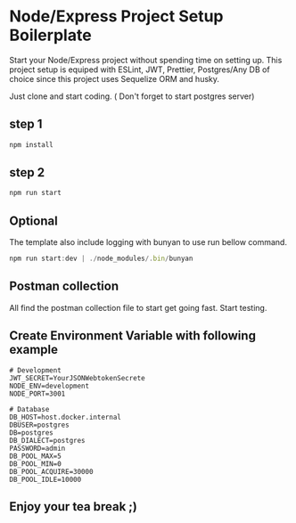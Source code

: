 # Node/Express Project Setup Boilerplate

Start your Node/Express project without spending time on setting up. This project setup is equiped with ESLint, JWT, Prettier, Postgres/Any DB of choice since this project uses Sequelize ORM and husky.

Just clone and start coding. ( Don't forget to start postgres server)

## step 1

```js
npm install
```

## step 2

```js
npm run start
```

## Optional

The template also include logging with bunyan to use run bellow command.

```js
npm run start:dev | ./node_modules/.bin/bunyan
```

## Postman collection

All find the postman collection file to start get going fast. Start testing.

## Create Environment Variable with following example

```env
# Development
JWT_SECRET=YourJSONWebtokenSecrete
NODE_ENV=development
NODE_PORT=3001

# Database
DB_HOST=host.docker.internal
DBUSER=postgres
DB=postgres
DB_DIALECT=postgres
PASSWORD=admin
DB_POOL_MAX=5
DB_POOL_MIN=0
DB_POOL_ACQUIRE=30000
DB_POOL_IDLE=10000
```

## Enjoy your tea break ;)
